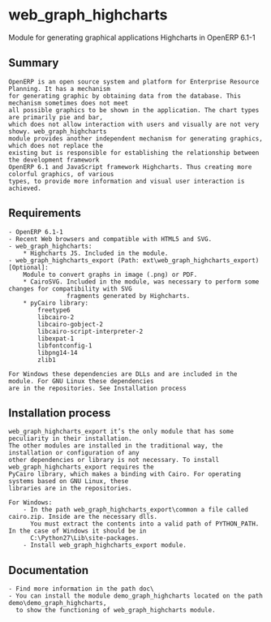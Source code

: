 web_graph_highcharts
====================

Module for generating graphical applications Highcharts in OpenERP 6.1-1

Summary
-------
	OpenERP is an open source system and platform for Enterprise Resource Planning. It has a mechanism
	for generating graphic by obtaining data from the database. This mechanism sometimes does not meet
	all possible graphics to be shown in the application. The chart types are primarily pie and bar,
	which does not allow interaction with users and visually are not very showy. web_graph_highcharts
	module provides another independent mechanism for generating graphics, which does not replace the
	existing but is responsible for establishing the relationship between the development framework
	OpenERP 6.1 and JavaScript framework Highcharts. Thus creating more colorful graphics, of various
	types, to provide more information and visual user interaction is achieved.

Requirements
--------------
	- OpenERP 6.1-1
	- Recent Web browsers and compatible with HTML5 and SVG.
	- web_graph_highcharts:
		* Highcharts JS. Included in the module.
	- web_graph_highcharts_export (Path: ext\web_graph_highcharts_export) [Optional]:
		Module to convert graphs in image (.png) or PDF.
		* CairoSVG. Included in the module, was necessary to perform some changes for compatibility with SVG
					fragments generated by Highcharts.
		* pyCairo library:
			freetype6
			libcairo-2
			libcairo-gobject-2
			libcairo-script-interpreter-2
			libexpat-1
			libfontconfig-1
			libpng14-14
			zlib1

	For Windows these dependencies are DLLs and are included in the module. For GNU Linux these dependencies
	are in the repositories. See Installation process


Installation process
--------------------
	web_graph_highcharts_export it’s the only module that has some peculiarity in their installation.
	The other modules are installed in the traditional way, the installation or configuration of any
	other dependencies or library is not necessary. To install web_graph_highcharts_export requires the
	PyCairo library, which makes a binding with Cairo. For operating systems based on GNU Linux, these
	libraries are in the repositories.

	For Windows:
		- In the path web_graph_highcharts_export\common a file called cairo.zip. Inside are the necessary dlls.
		  You must extract the contents into a valid path of PYTHON_PATH. In the case of Windows it should be in
		  C:\Python27\Lib\site-packages.
		- Install web_graph_highcharts_export module.

Documentation
-------------
	- Find more information in the path doc\
	- You can install the module demo_graph_highcharts located on the path demo\demo_graph_highcharts,
	  to show the functioning of web_graph_highcharts module.
